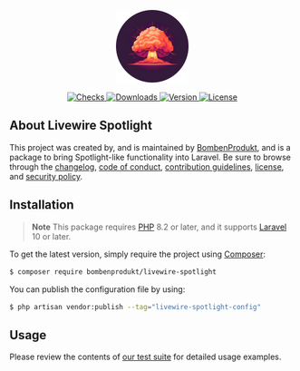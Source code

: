 <p align="center">
    <a href="https://bombenprodukt.com" target="_blank">
        <img src="https://raw.githubusercontent.com/BombenProdukt/assets/main/logo-text.svg" width="128" alt="BombenProdukt Logo" />
    </a>
</p>

<p align="center">
    <a href="https://github.com/BombenProdukt/livewire-spotlight/actions">
        <img src="https://badge.sh/github/check-runs/BombenProdukt/livewire-spotlight" alt="Checks" />
    </a>
    <a href="https://packagist.org/packages/bombenprodukt/livewire-spotlight">
        <img src="https://badge.sh/packagist/downloads/BombenProdukt/livewire-spotlight" alt="Downloads" />
    </a>
    <a href="https://packagist.org/packages/bombenprodukt/livewire-spotlight">
        <img src="https://badge.sh/packagist/version/BombenProdukt/livewire-spotlight" alt="Version" />
    </a>
    <a href="https://packagist.org/packages/bombenprodukt/livewire-spotlight">
        <img src="https://badge.sh/packagist/license/BombenProdukt/livewire-spotlight" alt="License" />
    </a>
</p>

## About Livewire Spotlight

This project was created by, and is maintained by [BombenProdukt](https://github.com/BombenProdukt), and is a package to bring Spotlight-like functionality into Laravel. Be sure to browse through the [changelog](CHANGELOG.md), [code of conduct](.github/CODE_OF_CONDUCT.md), [contribution guidelines](.github/CONTRIBUTING.md), [license](LICENSE), and [security policy](.github/SECURITY.md).

## Installation

> **Note**
> This package requires [PHP](https://www.php.net/) 8.2 or later, and it supports [Laravel](https://laravel.com/) 10 or later.

To get the latest version, simply require the project using [Composer](https://getcomposer.org/):

```bash
$ composer require bombenprodukt/livewire-spotlight
```

You can publish the configuration file by using:

```bash
$ php artisan vendor:publish --tag="livewire-spotlight-config"
```

## Usage

Please review the contents of [our test suite](/tests) for detailed usage examples.
